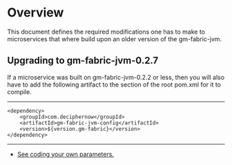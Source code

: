 # Overview

This document defines the required modifications one has to make to microservices that where build upon an older version of the gm-fabric-jvm.

## Upgrading to gm-fabric-jvm-0.2.7

If a microservice was built on gm-fabric-jvm-0.2.2 or less, then you will also have to add the following artifact to the <dependencyManagement> section of the root pom.xml for it to compile.


----
    <dependency>
        <groupId>com.deciphernow</groupId>
        <artifactId>gm-fabric-jvm-config</artifactId>
        <version>${version.gm-fabric}</version>
    </dependency>

----
- [See coding your own parameters.](Config.md)
